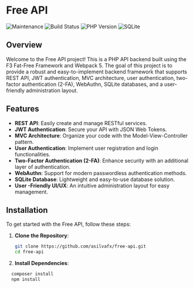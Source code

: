 # Free API

![Maintenance](https://img.shields.io/maintenance/yes/2024?logo=github)
![Build Status](https://github.com/asilvafx/free-api/actions/workflows/deploy.yml/badge.svg)
![PHP Version](https://img.shields.io/badge/php-%3E%3D7.4-blue)
![SQLite](https://img.shields.io/badge/sqlite-v3.36.0-green)

## Overview

Welcome to the Free API project! This is a PHP API backend built using the F3 Fat-Free Framework and Webpack 5. The goal of this project is to provide a robust and easy-to-implement backend framework that supports REST API, JWT authentication, MVC architecture, user authentication, two-factor authentication (2-FA), WebAuthn, SQLite databases, and a user-friendly administration layout.

## Features

- **REST API**: Easily create and manage RESTful services.
- **JWT Authentication**: Secure your API with JSON Web Tokens.
- **MVC Architecture**: Organize your code with the Model-View-Controller pattern.
- **User  Authentication**: Implement user registration and login functionalities.
- **Two-Factor Authentication (2-FA)**: Enhance security with an additional layer of authentication.
- **WebAuthn**: Support for modern passwordless authentication methods.
- **SQLite Database**: Lightweight and easy-to-use database solution.
- **User -Friendly UI/UX**: An intuitive administration layout for easy management.

## Installation

To get started with the Free API, follow these steps:

1. **Clone the Repository**:
   ```bash
   git clone https://github.com/asilvafx/free-api.git
   cd free-api

2. **Install Dependencies**:
  ```bash 
    composer install
    npm install